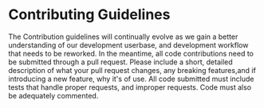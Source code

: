 # Contributing Guidelines

The Contribution guidelines will continually evolve as we gain a better understanding of our development userbase, and development workflow that needs to be reworked.
In the meantime, all code contributions need to be submitted through a pull request. Please include a short, detailed description of what your pull request changes, any breaking features,and if introducing a new feature, why it's of use.
All code submitted must include tests that handle proper requests, and improper requests. Code must also be adequately commented.
